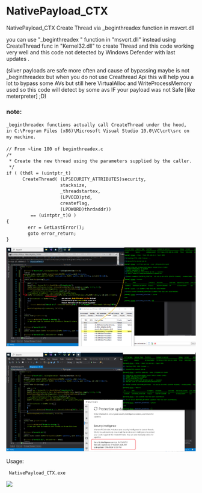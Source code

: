 # NativePayload_CTX
NativePayload_CTX Create Thread via _beginthreadex function in msvcrt.dll

you can use "_beginthreadex " function in "msvcrt.dll" instead using CreateThread func in "Kernel32.dll" to create Thread and this code working very well and this code not detected by Windows Defender with last updates . 


(sliver payloads are safe more often and cause of bypassing maybe is not _beginthreadex but when you do not use Creathread Api this will help you a lot to bypass some AVs but still here VirtualAlloc and WriteProcessMemory used so this code will detect by some avs IF your payload was not Safe [like meterpreter] ;D)

### note:
```
_beginthreadex functions actually call CreateThread under the hood,
in C:\Program Files (x86)\Microsoft Visual Studio 10.0\VC\crt\src on my machine.

// From ~line 180 of beginthreadex.c
/*
 * Create the new thread using the parameters supplied by the caller.
 */
if ( (thdl = (uintptr_t)
      CreateThread( (LPSECURITY_ATTRIBUTES)security,
                    stacksize,
                    _threadstartex,
                    (LPVOID)ptd,
                    createflag,
                    (LPDWORD)thrdaddr))
         == (uintptr_t)0 )
{
        err = GetLastError();
        goto error_return;
}
```

 ![](https://github.com/DamonMohammadbagher/NativePayload_CTX/blob/main/CTX1.png)


 ![](https://github.com/DamonMohammadbagher/NativePayload_CTX/blob/main/CTX2.png)


Usage: 
    
     NativePayload_CTX.exe 
      
 
<p><a href="https://hits.seeyoufarm.com"><img src="https://hits.seeyoufarm.com/api/count/incr/badge.svg?url=https://github.com/DamonMohammadbagher/NativePayload_CTX/"/></a></p>
